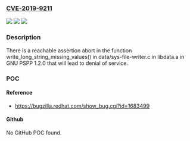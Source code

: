 ### [CVE-2019-9211](https://cve.mitre.org/cgi-bin/cvename.cgi?name=CVE-2019-9211)
![](https://img.shields.io/static/v1?label=Product&message=n%2Fa&color=blue)
![](https://img.shields.io/static/v1?label=Version&message=n%2Fa&color=blue)
![](https://img.shields.io/static/v1?label=Vulnerability&message=n%2Fa&color=brighgreen)

### Description

There is a reachable assertion abort in the function write_long_string_missing_values() in data/sys-file-writer.c in libdata.a in GNU PSPP 1.2.0 that will lead to denial of service.

### POC

#### Reference
- https://bugzilla.redhat.com/show_bug.cgi?id=1683499

#### Github
No GitHub POC found.

